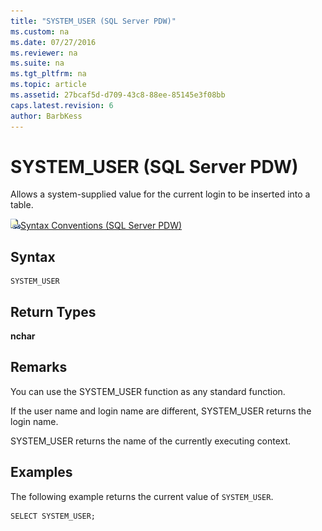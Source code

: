 ```yaml
---
title: "SYSTEM_USER (SQL Server PDW)"
ms.custom: na
ms.date: 07/27/2016
ms.reviewer: na
ms.suite: na
ms.tgt_pltfrm: na
ms.topic: article
ms.assetid: 27bcaf5d-d709-43c8-88ee-85145e3f08bb
caps.latest.revision: 6
author: BarbKess
---
```

# SYSTEM_USER (SQL Server PDW)
Allows a system-supplied value for the current login to be inserted into a table.  
  
![Topic link icon](../../mpp/sqlpdw/media/Topic_Link.gif "Topic_Link")[Syntax Conventions &#40;SQL Server PDW&#41;](../../mpp/sqlpdw/syntax-conventions-sql-server-pdw.md)  
  
## Syntax  
  
```  
SYSTEM_USER  
```  
  
## Return Types  
**nchar**  
  
## Remarks  
You can use the SYSTEM_USER function as any standard function.  
  
If the user name and login name are different, SYSTEM_USER returns the login name.  
  
SYSTEM_USER returns the name of the currently executing context.  
  
## Examples  
The following example returns the current value of `SYSTEM_USER`.  
  
```  
SELECT SYSTEM_USER;  
```  
  
